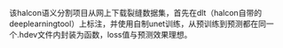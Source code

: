 该halcon语义分割项目从网上下载裂缝数据集，首先在dlt（halcon自带的deeplearningtool）上标注，并使用自制unet训练，从预训练到预测都在同一个.hdev文件内封装为函数，loss值与预测效果理想。
